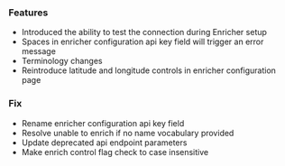 ### Features
- Introduced the ability to test the connection during Enricher setup
- Spaces in enricher configuration api key field will trigger an error message
- Terminology changes
- Reintroduce latitude and longitude controls in enricher configuration page

### Fix
- Rename enricher configuration api key field
- Resolve unable to enrich if no name vocabulary provided
- Update deprecated api endpoint parameters
- Make enrich control flag check to case insensitive